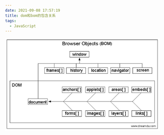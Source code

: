 ```yaml
---
date: 2021-09-08 17:57:19
title: dom和bom的包含关系
tags:
  - JavaScript
---
```


![dom和bom的包含关系](/images/dom和bom的包含关系.jpg)
